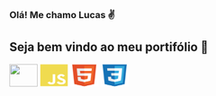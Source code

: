 ### Olá! Me chamo Lucas ✌️
## Seja bem vindo ao meu portifólio 👀

<!--
<div align="center">
  <a href="https://github.com/lukinhasgomes">
  <img height="180em" src="https://github-readme-stats.vercel.app/api?username=lukinhasgomes&show_icons=true&theme=dracula&include_all_commits=true&count_private=true"/>
  <img height="180em" src="https://github-readme-stats.vercel.app/api/top-langs/?username=lukinhasgomes&layout=compact&langs_count=7&theme=dracula"/>
</div> -->

<div>
  <img align="center" height="40" width="50" src="https://cdn.jsdelivr.net/gh/devicons/devicon/icons/java/java-original-wordmark.svg" />
  <img align="center" height="40" width="50" src="https://raw.githubusercontent.com/devicons/devicon/master/icons/javascript/javascript-plain.svg">
  <img align="center" height="40" width="50" src="https://raw.githubusercontent.com/devicons/devicon/master/icons/html5/html5-original.svg">
  <img align="center" height="40" width="50" src="https://raw.githubusercontent.com/devicons/devicon/master/icons/css3/css3-original.svg">

</div>

